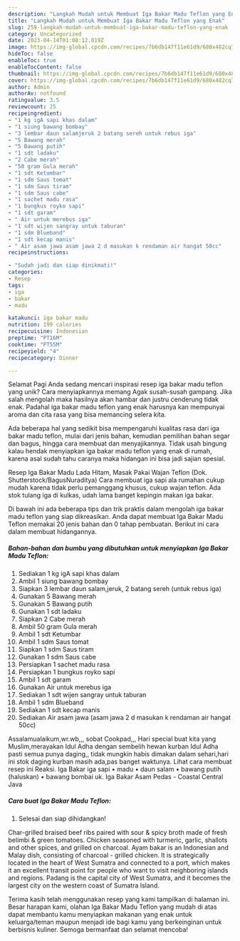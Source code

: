 ```yaml
---
description: "Langkah Mudah untuk Membuat Iga Bakar Madu Teflon yang Enak"
title: "Langkah Mudah untuk Membuat Iga Bakar Madu Teflon yang Enak"
slug: 259-langkah-mudah-untuk-membuat-iga-bakar-madu-teflon-yang-enak
category: Uncategorized
date: 2023-04-14T01:08:12.019Z
image: https://img-global.cpcdn.com/recipes/7b6db147f11e61d9/680x482cq70/iga-bakar-madu-teflon-foto-resep-utama.jpg
hideToc: false
enableToc: true
enableTocContent: false
thumbnail: https://img-global.cpcdn.com/recipes/7b6db147f11e61d9/680x482cq70/iga-bakar-madu-teflon-foto-resep-utama.jpg
cover: https://img-global.cpcdn.com/recipes/7b6db147f11e61d9/680x482cq70/iga-bakar-madu-teflon-foto-resep-utama.jpg
author: Admin
authorAv: notfound
ratingvalue: 3.5
reviewcount: 25
recipeingredient:
- "1 kg igA sapi khas dalam"
- "1 siung bawang bombay"
- "3 lembar daun salamjeruk 2 batang sereh untuk rebus iga"
- "5 Bawang merah"
- "5 Bawang putih"
- "1 sdt ladaku"
- "2 Cabe merah"
- "50 gram Gula merah"
- "1 sdt Ketumbar"
- "1 sdm Saus tomat"
- "1 sdm Saus tiram"
- "1 sdm Saus cabe"
- "1 sachet madu rasa"
- "1 bungkus royko sapi"
- "1 sdt garam"
- " Air untuk merebus iga"
- "1 sdt wijen sangray untuk taburan"
- "1 sdm Blueband"
- "1 sdt kecap manis"
- " Air asam jawa asam jawa 2 d masukan k rendaman air hangat 50cc"
recipeinstructions:

- "Sudah jadi dan siap dinikmati!"
categories:
- Resep
tags:
- iga
- bakar
- madu

katakunci: iga bakar madu 
nutrition: 199 calories
recipecuisine: Indonesian
preptime: "PT16M"
cooktime: "PT55M"
recipeyield: "4"
recipecategory: Dinner

---
```



Selamat Pagi Anda sedang mencari inspirasi resep iga bakar madu teflon yang unik? Cara menyiapkannya memang Agak susah-susah gampang. Jika salah mengolah maka hasilnya akan hambar dan justru cenderung tidak enak. Padahal iga bakar madu teflon yang enak harusnya kan mempunyai aroma dan cita rasa yang bisa memancing selera kita.


Ada beberapa hal yang sedikit bisa mempengaruhi kualitas rasa dari iga bakar madu teflon, mulai dari jenis bahan, kemudian pemilihan bahan segar dan bagus, hingga cara membuat dan menyajikannya. Tidak usah bingung kalau hendak menyiapkan iga bakar madu teflon yang enak di rumah, karena asal sudah tahu caranya maka hidangan ini bisa jadi sajian spesial.

Resep Iga Bakar Madu Lada Hitam, Masak Pakai Wajan Teflon (Dok. Shutterstock/BagusNuraditya) Cara membuat iga sapi ala rumahan cukup mudah karena tidak perlu pemanggang khusus, cukup wajan teflon. Ada stok tulang iga di kulkas, udah lama banget kepingin makan iga bakar.


Di bawah ini ada beberapa tips dan trik praktis dalam mengolah iga bakar madu teflon yang siap dikreasikan. Anda dapat membuat Iga Bakar Madu Teflon memakai 20 jenis bahan dan 0 tahap pembuatan. Berikut ini cara dalam membuat hidangannya.

<!--inarticleads1-->

##### Bahan-bahan dan bumbu yang dibutuhkan untuk menyiapkan Iga Bakar Madu Teflon:

1. Sediakan 1 kg igA sapi khas dalam
1. Ambil 1 siung bawang bombay
1. Siapkan 3 lembar daun salam,jeruk, 2 batang sereh (untuk rebus iga)
1. Gunakan 5 Bawang merah
1. Gunakan 5 Bawang putih
1. Gunakan 1 sdt ladaku
1. Siapkan 2 Cabe merah
1. Ambil 50 gram Gula merah
1. Ambil 1 sdt Ketumbar
1. Ambil 1 sdm Saus tomat
1. Siapkan 1 sdm Saus tiram
1. Gunakan 1 sdm Saus cabe
1. Persiapkan 1 sachet madu rasa
1. Persiapkan 1 bungkus royko sapi
1. Ambil 1 sdt garam
1. Gunakan  Air untuk merebus iga
1. Sediakan 1 sdt wijen sangray untuk taburan
1. Ambil 1 sdm Blueband
1. Sediakan 1 sdt kecap manis
1. Sediakan  Air asam jawa (asam jawa 2 d masukan k rendaman air hangat 50cc)


Assalamualaikum,wr.wb,,, sobat Cookpad,,, Hari special buat kita yang Muslim,merayakan Idul Adha dengan sembelih hewan kurban Idul Adha pasti semua punya daging,, tidak mungkin habis dimakan dalam sehari,hari ini stok daging kurban masih ada,pas banget waktunya. Lihat cara membuat resep ini Reaksi. Iga Bakar iga sapi • madu • daun salam • bawang putih (haluskan) • bawang bombai uk. Iga Bakar Asam Pedas - Coastal Central Java 

<!--inarticleads2-->

##### Cara buat Iga Bakar Madu Teflon:


1. Selesai dan siap dihidangkan!

Char-grilled braised beef ribs paired with sour &amp; spicy broth made of fresh belimbi &amp; green tomatoes. Chicken seasoned with turmeric, garlic, shallots and other spices, and grilled on charcoal. Ayam bakar is an Indonesian and Malay dish, consisting of charcoal - grilled chicken. It is strategically located in the heart of West Sumatra and connected to a port, which makes it an excellent transit point for people who want to visit neighboring islands and regions. Padang is the capital city of West Sumatra, and it becomes the largest city on the western coast of Sumatra Island. 

Terima kasih telah menggunakan resep yang kami tampilkan di halaman ini. Besar harapan kami, olahan Iga Bakar Madu Teflon yang mudah di atas dapat membantu kamu menyiapkan makanan yang enak untuk keluarga/teman maupun menjadi ide bagi kamu yang berkeinginan untuk berbisnis kuliner. Semoga bermanfaat dan selamat mencoba!
